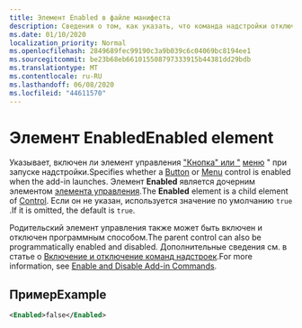 ```yaml
---
title: Элемент Enabled в файле манифеста
description: Сведения о том, как указать, что команда надстройки отключена при запуске надстройки.
ms.date: 01/10/2020
localization_priority: Normal
ms.openlocfilehash: 2849689fec99190c3a9b039c6c04069bc8194ee1
ms.sourcegitcommit: be23b68eb661015508797333915b44381dd29bdb
ms.translationtype: MT
ms.contentlocale: ru-RU
ms.lasthandoff: 06/08/2020
ms.locfileid: "44611570"
---
```

# <a name="enabled-element"></a><span data-ttu-id="fc147-103">Элемент Enabled</span><span class="sxs-lookup"><span data-stu-id="fc147-103">Enabled element</span></span>

<span data-ttu-id="fc147-104">Указывает, включен ли элемент управления ["Кнопка" или "](control.md#button-control) [меню](control.md#menu-dropdown-button-controls) " при запуске надстройки.</span><span class="sxs-lookup"><span data-stu-id="fc147-104">Specifies whether a [Button](control.md#button-control) or [Menu](control.md#menu-dropdown-button-controls) control is enabled when the add-in launches.</span></span> <span data-ttu-id="fc147-105">Элемент **Enabled** является дочерним элементом [элемента управления](control.md).</span><span class="sxs-lookup"><span data-stu-id="fc147-105">The **Enabled** element is a child element of [Control](control.md).</span></span> <span data-ttu-id="fc147-106">Если он не указан, используется значение по умолчанию `true` .</span><span class="sxs-lookup"><span data-stu-id="fc147-106">If it is omitted, the default is `true`.</span></span>

<span data-ttu-id="fc147-107">Родительский элемент управления также может быть включен и отключен программным способом.</span><span class="sxs-lookup"><span data-stu-id="fc147-107">The parent control can also be programmatically enabled and disabled.</span></span> <span data-ttu-id="fc147-108">Дополнительные сведения см. в статье о [Включение и отключение команд надстроек](../../design/disable-add-in-commands.md).</span><span class="sxs-lookup"><span data-stu-id="fc147-108">For more information, see [Enable and Disable Add-in Commands](../../design/disable-add-in-commands.md).</span></span>

## <a name="example"></a><span data-ttu-id="fc147-109">Пример</span><span class="sxs-lookup"><span data-stu-id="fc147-109">Example</span></span>

```xml
<Enabled>false</Enabled>
```

